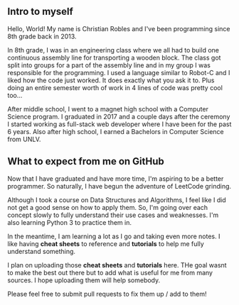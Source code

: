## Intro to myself

Hello, World! My name is Christian Robles and I've been programming since 8th grade back in 2013.

In 8th grade, I was in an engineering class where we all had to build one continuous assembly line for transporting a wooden block. The class got split into groups for a part of the assembly line and in my group I was responsible for the programming. I used a language similar to Robot-C and I liked how the code just worked. It does exactly what you ask it to. Plus doing an entire semester worth of work in 4 lines of code was pretty cool too...

After middle school, I went to a magnet high school with a Computer Science program. I graduated in 2017 and a couple days after the ceremony I started working as full-stack web developer where I have been for the past 6 years. Also after high school, I earned a Bachelors in Computer Science from UNLV.

## What to expect from me on GitHub

Now that I have graduated and have more time, I'm aspiring to be a better programmer. So naturally, I have begun the adventure of LeetCode grinding.

Although I took a course on Data Structures and Algorithms, I feel like I did not get a good sense on how to apply them. So, I'm going over each concept slowly to fully understand their use cases and weaknesses. I'm also learning Python 3 to practice them in.

In the meantime, I am learning a lot as I go and taking even more notes. I like having **cheat sheets** to reference and **tutorials** to help me fully understand something.

I plan on uploading those **cheat sheets** and **tutorials** here. THe goal wasnt to make the best out there but to add what is useful for me from many sources. I hope uploading them will help somebody.

Please feel free to submit pull requests to fix them up / add to them!
